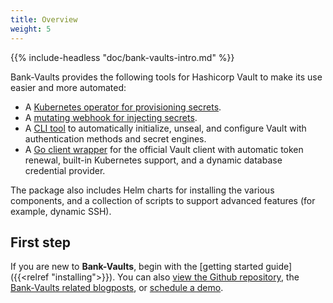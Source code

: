 ```yaml
---
title: Overview
weight: 5
---
```


{{% include-headless "doc/bank-vaults-intro.md" %}}

Bank-Vaults provides the following tools for Hashicorp Vault to make its use easier and more automated:

- A [Kubernetes operator for provisioning secrets](/docs/bank-vaults/operator/).
- A [mutating webhook for injecting secrets](/docs/bank-vaults/mutating-webhook/).
- A [CLI tool](/docs/bank-vaults/cli-tool/) to automatically initialize, unseal, and configure Vault with authentication methods and secret engines.
- A [Go client wrapper](/docs/bank-vaults/go-library/) for the official Vault client with automatic token renewal, built-in Kubernetes support, and a dynamic database credential provider.

The package also includes Helm charts for installing the various components, and a collection of scripts to support advanced features (for example, dynamic SSH).

## First step

If you are new to **Bank-Vaults**, begin with the [getting started guide]({{<relref "installing">}}).
You can also <a href="https://github.com/banzaicloud/bank-vaults" target="_blank">view the Github repository</a>, the [Bank-Vaults related blogposts](/tags/vault/), or [schedule a demo](/contact/).
